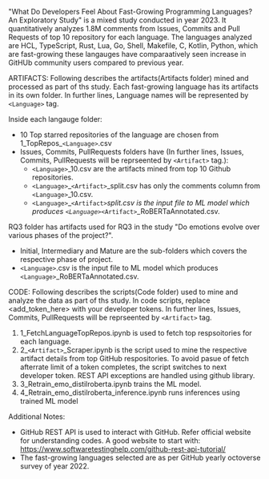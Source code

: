 "What Do Developers Feel About Fast-Growing Programming Languages? An Exploratory Study" is a mixed study conducted in year 2023. It quantitatively analyzes 1.8M comments from Issues, Commits and Pull Requests of top 10 repository for each language. The languages analyzed are HCL, TypeScript, Rust, Lua, Go, Shell, Makefile, C, Kotlin, Python, which are fast-growing these langauges have comparaatively seen increase in GitHUb community users compared to previous year.

ARTIFACTS:
Following describes the artifacts(Artifacts folder) mined and processed as part of ths study. Each fast-growing language has its artifacts in its own folder. In further lines, Language names will be represented by `<Language>` tag.


Inside each langauge folder:

* 10 Top starred repositories of the language are chosen from 1_TopRepos_`<Language>`.csv
* Issues, Commits, PullRequests folders have (In further lines, Issues, Commits, PullRequests will be reprseented by `<Artifact>` tag.):
  + `<Language>`_10.csv are the artifacts mined from top 10 Github repositories.
  + `<Language>`_`<Artifact>`_split.csv has only the comments column from `<Language>`_10.csv.
  + `<Language>`_`<Artifact>`_split.csv is the input file to ML model which produces `<Language>`_`<Artifact>`_RoBERTaAnnotated.csv.

RQ3 folder has artifacts used for RQ3 in the study "Do emotions evolve over various phases of the project?".

* Initial, Intermediary and Mature are the sub-folders which covers the respective phase of project.
* `<Language>`.csv is the input file to ML model which produces `<Language>`_RoBERTaAnnotated.csv.

CODE:
Following describes the scripts(Code folder) used to mine and analyze the data as part of ths study. In code scripts, replace <add_token_here> with your developer tokens. In further lines, Issues, Commits, PullRequests will be reprseented by `<Artifact>` tag.

1) 1_FetchLanguageTopRepos.ipynb is used to fetch top respsoitories for each language.
2) 2_`<Artifact>`_Scraper.ipynb is the script used to mine the respective artifact details from top GitHub respositories. To avoid pasue of fetch afterrate limit of a token completes, the script switches to next developer token. REST API exceptions are handled using github library.
3) 3_Retrain_emo_distilroberta.ipynb trains the ML model.
4) 4_Retrain_emo_distilroberta_inference.ipynb runs inferences using trained ML model

Additional Notes:

+ GitHub REST API is used to interact with GitHub. Refer official website for understanding codes. A good website to start with: https://www.softwaretestinghelp.com/github-rest-api-tutorial/
+ The fast-growing languages selected are as per GitHub yearly octoverse survey of year 2022.

